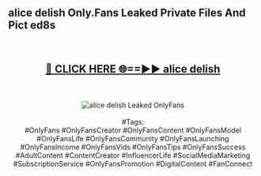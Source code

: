 <h2>alice delish Only.Fans Leaked Private Files And Pict ed8s</h2>
<br>
<div align="center">
<h2><a href="https://mediafiles.top/alice_delish" rel="nofollow">🔴 CLICK HERE 🌐==►► alice delish</a></h2>
<br>
<br>
<a href="https://mediafiles.top/alice_delish" rel="nofollow" data-target="animated-image.originalLink"><img src="https://i.ibb.co.com/WyWwxjT/player-gif2.gif" alt="alice delish Leaked OnlyFans" style="max-width: 100%; display: inline-block;" data-target="animated-image.originalImage"></a>
<br><br>
#Tags:
<br>
#OnlyFans #OnlyFansCreator #OnlyFansContent #OnlyFansModel #OnlyFansLife #OnlyFansCommunity #OnlyFansLaunching #OnlyFansIncome #OnlyFansVids #OnlyFansTips #OnlyFansSuccess #AdultContent #ContentCreator #InfluencerLife #SocialMediaMarketing #SubscriptionService #OnlyFansPromotion #DigitalContent #FanConnect
</div>
<br>